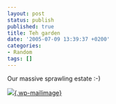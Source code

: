 ```yaml
---
layout: post
status: publish
published: true
title: Teh garden
date: '2005-07-09 13:39:37 +0200'
categories:
- Random
tags: []
---
```


Our massive sprawling estate :-)

[![](http://shrimpworks.za.net/wp-photos/thumb.20050709-134141-1.jpg){.wp-mailimage}](http://shrimpworks.za.net/wp-photos/20050709-134141-1.jpg)
